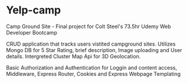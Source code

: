 # Yelp-camp
Camp Ground Site - Final project for Colt Steel's 73.5hr Udemy Web Developer Bootcamp

CRUD application that tracks users vistited campground sites. Utilizes Mongo DB for 5 Star Rating, brief description, Image uploading and User details. 
Intergreted Cluster Map Api for 3D Geolocation.

Basic Authorization and Authentication for Loggin and content access, Middleware, Express Router, Cookies and Express Webpage Templating

